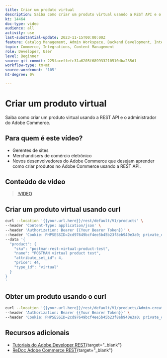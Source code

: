 ```yaml
---
title: Criar um produto virtual
description: Saiba como criar um produto virtual usando a REST API e o administrador do Commerce.
kt: 14464
doc-type: video
audience: all
activity: use
last-substantial-update: 2023-11-15T00:00:00Z
feature: Catalog Management, Admin Workspace, Backend Development, Integration, REST
topic: Commerce, Integrations, Content Management
role: Developer, User
level: Beginner
source-git-commit: 225faceffefc31a6205f689933210510dba235d1
workflow-type: tm+mt
source-wordcount: '105'
ht-degree: 0%

---
```


# Criar um produto virtual

Saiba como criar um produto virtual usando a REST API e o administrador do Adobe Commerce.

## Para quem é este vídeo?

- Gerentes de sites
- Merchandisers de comércio eletrônico
- Novos desenvolvedores do Adobe Commerce que desejam aprender como criar produtos no Adobe Commerce usando a REST API.

## Conteúdo de vídeo

>[!VIDEO](https://video.tv.adobe.com/v/3425723?learn=on)

## Criar um produto virtual usando curl

```bash
curl --location '{{your.url.here}}/rest/default/V1/products' \
--header 'Content-Type: application/json' \
--header 'Authorization: Bearer {{Your Bearer Token}}' \
--header 'Cookie: PHPSESSID=2cd97649bcf4ee5b45b23f8eb940e3a0; private_content_version=564dde2976849891583a9a649073f01e' \
--data '{
  "product": {
    "sku": "postman-rest-virtual-product-test",
    "name": "POSTMAN virtual product test",
    "attribute_set_id": 4,
    "price": 44,
    "type_id": "virtual"
  }
}
'
```

## Obter um produto usando o curl

```bash
curl --location '{{your.url.here}}/rest/default/V1/products/Admin-created-virtual-product' \
--header 'Authorization: Bearer {{Your Bearer Token}}' \
--header 'Cookie: PHPSESSID=2cd97649bcf4ee5b45b23f8eb940e3a0; private_content_version=564dde2976849891583a9a649073f01e'
```

## Recursos adicionais

- [Tutoriais do Adobe Developer REST](https://developer.adobe.com/commerce/webapi/rest/tutorials/prerequisite-tasks/){target="_blank"}
- [ReDoc Adobe Commerce REST](https://adobe-commerce.redoc.ly/2.4.6-admin/tag/products#operation/PostV1Products){target="_blank"}
